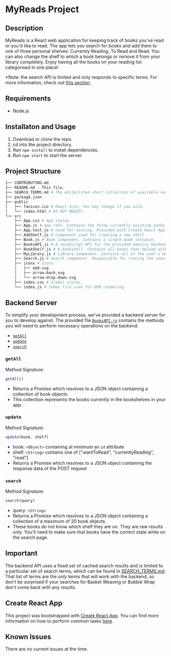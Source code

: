 # MyReads Project

## Description

MyReads is a React web application for keeping track of books you've read or you'd like to read. The app lets you search for books and add them to one of three personal shelves: Currently Reading, To Read and Read. You can also change the shelf to which a book belongs or remove it from your library completely. Enjoy having all the books on your reading list categorised in one place!

*Note: the search API is limited and only responds to specific terms. For more information, check out [this section](#Important).

## Requirements

- Node.js

## Installaton and Usage

1. Download or clone the repo.
2. cd into the project directory.
3. Run ```npm install``` to install dependencies.
4. Run ```npm start``` to start the server.

## Project Structure
```bash
├── CONTRIBUTING.md
├── README.md - This file.
├── SEARCH_TERMS.md # The whitelisted short collection of available search terms for you to use with your app.
├── package.json
├── public
│   ├── favicon.ico # React Icon, You may change if you wish.
│   └── index.html # DO NOT MODIFY
└── src
    ├── App.css # App styles.
    ├── App.js # App root. Contains the three currently existing paths.
    ├── App.test.js # Used for testing. Provided with Create React App.
    ├── AddShelf.js # Component used for creating a new shelf.
    ├── Book.js # Book component. Contains a single book instance.
    ├── BooksAPI.js # A JavaScript API for the provided Udacity backend. Instructions for the methods are below.
    ├── BookShelf.js # A bookshelf. Contains all books that belong within the given shelf.
    ├── MyLibrary.js # Library component. Contains all of the user's bookshelves.
    ├── Search.js # Search component. Responsible for running the search and displaying results.
    ├── icons # Icons.
    │   ├── add.svg
    │   ├── arrow-back.svg
    │   └── arrow-drop-down.svg
    ├── index.css # Global styles.
    └── index.js # Index file used for DOM rendering.
```

## Backend Server

To simplify your development process, we've provided a backend server for you to develop against. The provided file [`BooksAPI.js`](src/BooksAPI.js) contains the methods you will need to perform necessary operations on the backend:

* [`getAll`](#getall)
* [`update`](#update)
* [`search`](#search)

### `getAll`

Method Signature:

```js
getAll()
```

* Returns a Promise which resolves to a JSON object containing a collection of book objects.
* This collection represents the books currently in the bookshelves in your app.

### `update`

Method Signature:

```js
update(book, shelf)
```

* book: `<Object>` containing at minimum an `id` attribute
* shelf: `<String>` contains one of ["wantToRead", "currentlyReading", "read"]  
* Returns a Promise which resolves to a JSON object containing the response data of the POST request

### `search`

Method Signature:

```js
search(query)
```

* query: `<String>`
* Returns a Promise which resolves to a JSON object containing a collection of a maximum of 20 book objects.
* These books do not know which shelf they are on. They are raw results only. You'll need to make sure that books have the correct state while on the search page.

## Important

The backend API uses a fixed set of cached search results and is limited to a particular set of search terms, which can be found in [SEARCH_TERMS.md](SEARCH_TERMS.md). That list of terms are the _only_ terms that will work with the backend, so don't be surprised if your searches for Basket Weaving or Bubble Wrap don't come back with any results.

## Create React App

This project was bootstrapped with [Create React App](https://github.com/facebookincubator/create-react-app). You can find more information on how to perform common tasks [here](https://github.com/facebookincubator/create-react-app/blob/master/packages/react-scripts/template/README.md).

## Known Issues

There are no current issues at the time.
